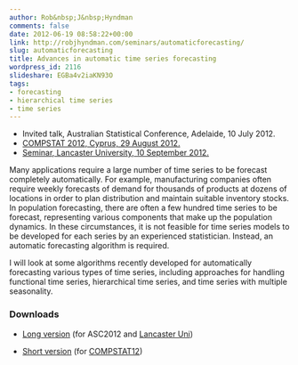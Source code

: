 ```yaml
---
author: Rob&nbsp;J&nbsp;Hyndman
comments: false
date: 2012-06-19 08:58:22+00:00
link: http://robjhyndman.com/seminars/automaticforecasting/
slug: automaticforecasting
title: Advances in automatic time series forecasting
wordpress_id: 2116
slideshare: EGBa4v2iaKN93O
tags:
- forecasting
- hierarchical time series
- time series
---
```



  
+ Invited talk, Australian Statistical Conference, Adelaide, 10 July 2012.  
+ [COMPSTAT 2012, Cyprus, 29 August 2012.](http://www.compstat2012.org/)  
+ [Seminar, Lancaster University, 10 September 2012. ](http://www.stor-i.lancs.ac.uk/event-info/stor-i-seminar-professor-rob-j-hyndman)


Many applications require a large number of time series to be forecast completely automatically. For example, manufacturing companies often require weekly forecasts of demand for thousands of products at dozens of locations in order to plan distribution and maintain suitable inventory stocks. In population forecasting, there are often a few hundred time series to be forecast, representing various components that make up the population dynamics. In these circumstances, it is not feasible for time series models to be developed for each series by an experienced statistician. Instead, an automatic forecasting algorithm is required.

I will look at some algorithms recently developed for automatically forecasting various types of time series, including approaches for handling functional time series, hierarchical time series, and time series with multiple seasonality.


### Downloads

	
  * [Long version](/talks/ASC2012_RobJHyndman.pdf) (for ASC2012 and [Lancaster Uni](http://www.stor-i.lancs.ac.uk/))

	
  * [Short version](/talks/COMPSTAT12.pdf) (for [COMPSTAT12](http://www.compstat2012.org/))


